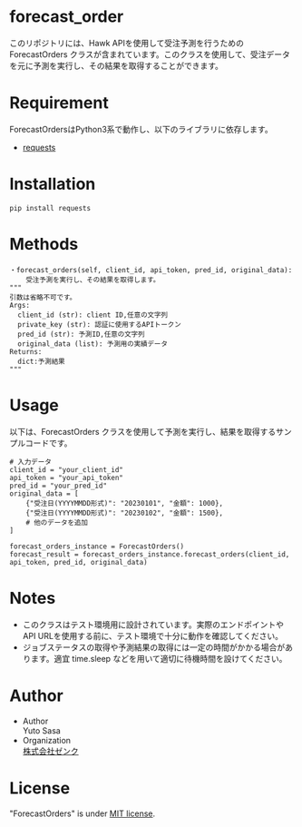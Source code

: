 # forecast_order
このリポジトリには、Hawk APIを使用して受注予測を行うための ForecastOrders クラスが含まれています。このクラスを使用して、受注データを元に予測を実行し、その結果を取得することができます。
# Requirement
ForecastOrdersはPython3系で動作し、以下のライブラリに依存します。
* [requests](https://pypi.org/project/requests/)
# Installation
```
pip install requests
```
# Methods
```
・forecast_orders(self, client_id, api_token, pred_id, original_data):
    受注予測を実行し、その結果を取得します。
"""
引数は省略不可です。
Args:
  client_id (str): client ID,任意の文字列
  private_key (str): 認証に使用するAPIトークン
  pred_id (str): 予測ID,任意の文字列
  original_data (list): 予測用の実績データ
Returns:
  dict:予測結果
"""
```
# Usage
以下は、ForecastOrders クラスを使用して予測を実行し、結果を取得するサンプルコードです。
```
# 入力データ
client_id = "your_client_id"
api_token = "your_api_token"
pred_id = "your_pred_id"
original_data = [
    {"受注日(YYYYMMDD形式)": "20230101", "金額": 1000},
    {"受注日(YYYYMMDD形式)": "20230102", "金額": 1500},
    # 他のデータを追加
]

forecast_orders_instance = ForecastOrders()
forecast_result = forecast_orders_instance.forecast_orders(client_id, api_token, pred_id, original_data)
```
# Notes
* このクラスはテスト環境用に設計されています。実際のエンドポイントやAPI URLを使用する前に、テスト環境で十分に動作を確認してください。
* ジョブステータスの取得や予測結果の取得には一定の時間がかかる場合があります。適宜 time.sleep などを用いて適切に待機時間を設けてください。
# Author
* Author  
Yuto Sasa
* Organization  
[株式会社ゼンク](https://zenk.co.jp/)
# License
"ForecastOrders" is under [MIT license](https://opensource.org/license/mit).

